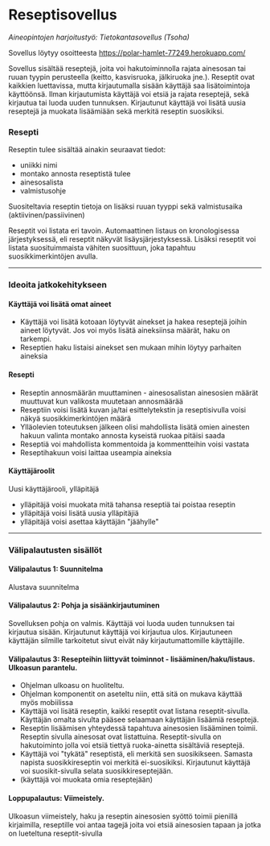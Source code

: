 # Reseptisovellus
*Aineopintojen harjoitustyö: Tietokantasovellus (Tsoha)*

Sovellus löytyy osoitteesta
https://polar-hamlet-77249.herokuapp.com/

Sovellus sisältää reseptejä, joita voi hakutoiminnolla rajata ainesosan tai ruuan tyypin perusteella (keitto, kasvisruoka, jälkiruoka jne.). Reseptit ovat kaikkien luettavissa, mutta kirjautumalla sisään käyttäjä saa lisätoimintoja käyttöönsä. Ilman kirjautumista käyttäjä voi etsiä ja rajata reseptejä, sekä kirjautua tai luoda uuden tunnuksen. Kirjautunut käyttäjä voi lisätä uusia reseptejä ja muokata lisäämiään sekä merkitä reseptin suosikiksi.

### Resepti
Reseptin tulee sisältää ainakin seuraavat tiedot: 
- uniikki nimi 
- montako annosta reseptistä tulee 
- ainesosalista 
- valmistusohje 

Suositeltavia reseptin tietoja on lisäksi ruuan tyyppi sekä valmistusaika (aktiivinen/passiivinen)

Reseptit voi listata eri tavoin. Automaattinen listaus on kronologisessa järjestyksessä, eli reseptit näkyvät lisäysjärjestyksessä. Lisäksi reseptit voi listata suosituimmaista vähiten suosittuun, joka tapahtuu suosikkimerkintöjen avulla. 

-------------------------------------------------------------------------------------

### Ideoita jatkokehitykseen
#### Käyttäjä voi lisätä omat aineet
- Käyttäjä voi lisätä kotoaan löytyvät ainekset ja hakea reseptejä joihin aineet löytyvät. Jos voi myös lisätä aineksiinsa määrät, haku on tarkempi.
- Reseptien haku listaisi ainekset sen mukaan mihin löytyy parhaiten aineksia

#### Resepti 
- Reseptin annosmäärän muuttaminen - ainesosalistan ainesosien määrät muuttuvat kun valikosta muutetaan annosmäärää
- Reseptiin voisi lisätä kuvan ja/tai esittelytekstin ja reseptisivulla voisi näkyä suosikkimerkintöjen määrä
- Ylläolevien toteutuksen jälkeen olisi mahdollista lisätä omien ainesten hakuun valinta montako annosta kyseistä ruokaa pitäisi saada
- Reseptiä voi mahdollista kommentoida ja kommentteihin voisi vastata
- Reseptihakuun voisi laittaa useampia aineksia

#### Käyttäjäroolit
Uusi käyttäjärooli, ylläpitäjä
 - ylläpitäjä voisi muokata mitä tahansa reseptiä tai poistaa reseptin
 - ylläpitäjä voisi lisätä uusia ylläpitäjiä
 - ylläpitäjä voisi asettaa käyttäjän "jäähylle"

-------------------------------------------------------------------------------------

### Välipalautusten sisällöt
#### Välipalautus 1: Suunnitelma
Alustava suunnitelma

#### Välipalautus 2: Pohja ja sisäänkirjautuminen
Sovelluksen pohja on valmis. Käyttäjä voi luoda uuden tunnuksen tai kirjautua sisään. Kirjautunut käyttäjä voi kirjautua ulos. Kirjautuneen käyttäjän silmille tarkoitetut sivut eivät näy kirjautumattomille käyttäjille.

#### Välipalautus 3: Resepteihin liittyvät toiminnot - lisääminen/haku/listaus. Ulkoasun parantelu.
- Ohjelman ulkoasu on huoliteltu. 
- Ohjelman komponentit on aseteltu niin, että sitä on mukava käyttää myös mobiilissa
- Käyttäjä voi lisätä reseptin, kaikki reseptit ovat listana reseptit-sivulla. Käyttäjän omalta sivulta pääsee selaamaan käyttäjän lisäämiä reseptejä.
- Reseptin lisäämisen yhteydessä tapahtuva ainesosien lisääminen toimii. Reseptin sivulla ainesosat ovat listattuina. Reseptit-sivulla on hakutoiminto jolla voi etsiä tiettyä ruoka-ainetta sisältäviä reseptejä. 
- Käyttäjä voi "tykätä" reseptistä, eli merkitä sen suosikikseen. Samasta napista suosikkireseptin voi merkitä ei-suosikiksi. Kirjautunut käyttäjä voi suosikit-sivulla selata suosikkireseptejään.
- (käyttäjä voi muokata omia reseptejään)

#### Loppupalautus: Viimeistely.
Ulkoasun viimeistely, haku ja reseptin ainesosien syöttö toimii pienillä kirjaimilla, reseptille voi antaa tagejä joita voi etsiä ainesosien tapaan ja jotka on lueteltuna reseptit-sivulla
